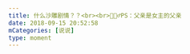 ```yaml
---
title: 什么沙雕剧情？？<br><br>🤷🏻‍♂️PS：父亲是女主的父亲
date: 2018-09-15 20:52:58
mCategories: [说说]
type: moment
---
```


<div id="pics-20180915205258"></div>

<script>
var data = [
    {"link": "2018-09-15_000000.jpeg", "type": "shuoshuo"}
];
picsRender(data, "pics-20180915205258");
</script>
